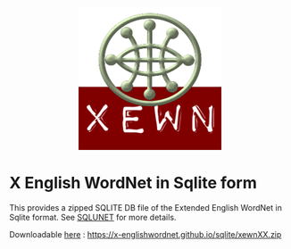 <p align="center">
<img width="256" height="256" src="images/xewn2.png">
</p>

# X English WordNet in Sqlite form

This provides a zipped SQLITE DB file of the Extended English WordNet in Sqlite format. See [SQLUNET](http://sqlunet.sourceforge.net/) for more details.

Downloadable [here](https://x-englishwordnet.github.io/sqlite/xewnXX.zip) :
https://x-englishwordnet.github.io/sqlite/xewnXX.zip